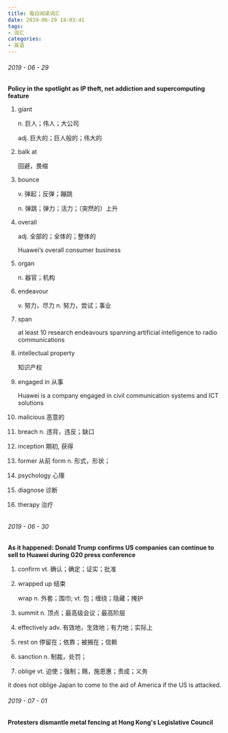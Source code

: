 ```yaml
---
title: 每日阅读词汇
date: 2019-06-29 14:03:41
tags:
- 词汇
categories:
- 英语
---
```




###### 2019 - 06 - 29 

**Policy in the spotlight as IP theft, net addiction and supercomputing feature**

1. giant

    n. 巨人；伟人；大公司

   adj. 巨大的；巨人般的；伟大的



2. balk at

   回避，畏缩

   

3. bounce

   v. 弹起；反弹；蹦跳

   n. 弹跳；弹力；活力；（突然的）上升

   

4. overall

   adj. 全部的；全体的；整体的

   Huawei’s overall consumer business

   

5. organ

   n. 器官；机构

   

6. endeavour

   v. 努力，尽力      n. 努力，尝试；事业

   

7. span

   at least 10 research endeavours spanning artificial intelligence to radio communications

   

8. intellectual property

   知识产权

   

9. engaged in 从事

   Huawei is a company engaged in civil communication systems and ICT solutions



10. malicious  恶意的



11. breach  n. 违背，违反；缺口



12. inception 期初, 获得



13. former 从前
    form n. 形式，形状；



14. psychology 心理



15. diagnose  诊断



16. therapy 治疗

###### 

###### 2019 - 06 - 30

 **As it happened: Donald Trump confirms US companies can continue to sell to Huawei during G20 press conference**

1. confirm  vt. 确认；确定；证实；批准



2. wrapped up 结束

   wrap n. 外套；围巾; vt. 包；缠绕；隐藏；掩护



3. summit  n. 顶点；最高级会议；最高阶层



4. effectively   adv. 有效地，生效地；有力地；实际上



5. rest on  停留在；依靠；被搁在；信赖



6. sanction n. 制裁，处罚；



7.  oblige  vt. 迫使；强制；赐，施恩惠；责成；义务

   it does not oblige Japan to come to the aid of America if the US is attacked. 



###### 2019 - 07 - 01

**Protesters dismantle metal fencing at Hong Kong's Legislative Council**